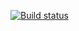 [![Build status](https://ci.appveyor.com/api/projects/status/79jh9v9at0lvak2m?svg=true)](https://ci.appveyor.com/project/Amoralez84/api-ci)
